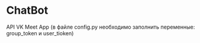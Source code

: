 # ChatBot
API VK
Meet App
(в файле config.py необходимо заполнить переменные: group_token и user_tioken)
